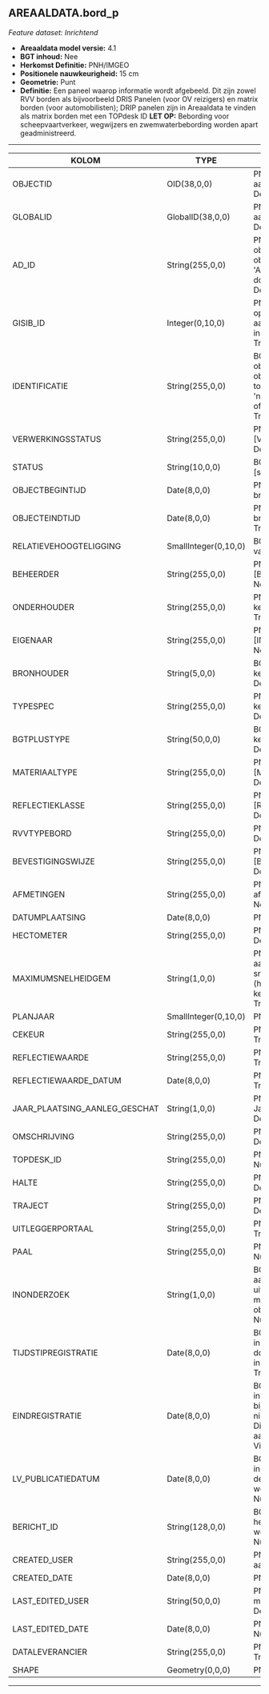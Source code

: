## AREAALDATA.bord_p

*Feature dataset: Inrichtend*


* __Areaaldata model versie:__ 4.1
* __BGT inhoud:__ Nee
* __Herkomst Definitie:__ PNH/IMGEO
* __Positionele nauwkeurigheid:__ 15 cm
* __Geometrie:__ Punt
* __Definitie:__ Een paneel waarop informatie wordt afgebeeld. Dit zijn zowel RVV borden als bijvoorbeeld DRIS Panelen (voor OV reizigers) en matrix borden (voor automobilisten); DRIP panelen zijn in Areaaldata te vinden als matrix borden met een TOPdesk ID
__LET OP:__ Bebording voor scheepvaartverkeer, wegwijzers en zwemwaterbebording worden apart geadministreerd.



***

|KOLOM                               |TYPE          	    |DEFINITIE|
|------                          	 |----          	    |-----    |
|OBJECTID                            |OID(38,0,0)           |PNH; Intern ArcGIS Identificatienummer, aangemaakt door ArcGIS; Nullable: False; Default: None|
|GLOBALID                            |GlobalID(38,0,0)      |PNH; Global Unique Identifier,  aangemaakt door ArcGIS; Nullable: False; Default: None|
|AD_ID                               |String(255,0,0)       |PNH; Uniek identificatienummer voor het object dat onveranderlijk is zolang het object bestaat in Areaaldata: in format 'AD.[GUID]'. Dit moet worden ingevuld door de aannemer; Nullable: False; Default: None|
|GISIB_ID                            |Integer(0,10,0)       |PNH; Uniek Identificatienummer beheer openbare ruimte (GISIB), wordt aangemaakt in GISIB en mag niet worden ingevuld door de aannemer; Nullable: True; Default: None|
|IDENTIFICATIE                       |String(255,0,0)       |BGT; Uniek identificatienummer voor het object dat onveranderlijk is zolang het object bestaat: bevat indien van toepassing BGT/IMKL ID in format 'nl.imgeo/imkl.bronhouderscode.LokaalID' of anders: '00000'.LokaalID; Nullable: True; Default: None|
|VERWERKINGSSTATUS                   |String(255,0,0)       |PNH; Status van de gegevens; keuzelijst [VERWERKINGSSTATUS]; Nullable: False; Default: Nieuw|
|STATUS                              |String(10,0,0)        |BGT; BGT status van het object; keuzelijst [status]; Nullable: False; Default: bestaand|
|OBJECTBEGINTIJD                     |Date(8,0,0)           |PNH; Datum waarop het object bij de bronhouder is ontstaan; Nullable: True|
|OBJECTEINDTIJD                      |Date(8,0,0)           |PNH; Datum waarop het object bij de bronhouder niet meer geldig is; Nullable: True|
|RELATIEVEHOOGTELIGGING              |SmallInteger(0,10,0)  |BGT; Aanduiding voor de relatieve hoogte van het object; Nullable: False; Default: 0|
|BEHEERDER                           |String(255,0,0)       |PNH; Beheerder van het object; keuzelijst [BEHEERDER]; Nullable: True; Default: None|
|ONDERHOUDER                         |String(255,0,0)       |PNH; Onderhouder van het object; keuzelijst [ONDERHOUDER]; Nullable: True; Default: None|
|EIGENAAR                            |String(255,0,0)       |PNH; Eigenaar van het object; keuzelijst [INSTANTIE]; Nullable: True; Default: None|
|BRONHOUDER                          |String(5,0,0)         |BGT; De bronhoudercode van het object; keuzelijst [bronhouder]; Nullable: False; Default: None|
|TYPESPEC                            |String(255,0,0)       |PNH; Nadere typering van het object; keuzelijst [typeSpecBRD]; Nullable: True; Default: None|
|BGTPLUSTYPE                         |String(50,0,0)        |BGT; Nadere type omschrijving in de BGT; keuzelijst [typeBRD]; Nullable: False; Default: None|
|MATERIAALTYPE                       |String(255,0,0)       |PNH; Materiaalkeuze; keuzelijst [MATERIAALTYPE]; Nullable: True; Default: None|
|REFLECTIEKLASSE                     |String(255,0,0)       |PNH; Reflectieklasse; keuzelijst [REFLECTIEKLASSE]; Nullable: True; Default: None|
|RVVTYPEBORD                         |String(255,0,0)       |PNH; RVV Type Bord; Nullable: True; Default: None|
|BEVESTIGINGSWIJZE                   |String(255,0,0)       |PNH; BevestigingsWijze; keuzelijst [BEVESTIGINGSWIJZE]; Nullable: True; Default: None|
|AFMETINGEN                          |String(255,0,0)       |PNH; Afmeting klasse opgeven, indien afwijkend in mm; Nullable: True; Default: None|
|DATUMPLAATSING                      |Date(8,0,0)           |PNH; Datum plaatsing; Nullable: True|
|HECTOMETER                          |String(255,0,0)       |PNH; Hectometrering; Nullable: True; Default: None|
|MAXIMUMSNELHEIDGEM                  |String(1,0,0)         |PNH; MaximunSnelheidGemeld: veld om aan te geven als de toegestane max. snelheid is gemeld op het (hectometerings)bord: Ja/Nee/Onbekend; keuzelijst [jaNeeOnbekend]; Nullable: True; Default: O|
|PLANJAAR                            |SmallInteger(0,10,0)  |PNH; Planjaar TODO; Nullable: True|
|CEKEUR                              |String(255,0,0)       |PNH; CE-Keurmerk aanwezig; Nullable: True; Default: None|
|REFLECTIEWAARDE                     |String(255,0,0)       |PNH; Gemeten Reflectiewaarde; Nullable: True; Default: None|
|REFLECTIEWAARDE_DATUM               |Date(8,0,0)           |PNH; Datum reflectiemeting; Nullable: True|
|JAAR_PLAATSING_AANLEG_GESCHAT       |String(1,0,0)         |PNH; Jaar plaatsing of aanleg is geschat: Ja/Nee; keuzelijst [jaNee]; Nullable: True; Default: N|
|OMSCHRIJVING                        |String(255,0,0)       |PNH; Omschrijving; Nullable: True; Default: None|
|TOPDESK_ID                          |String(255,0,0)       |PNH; Verwijzing naar ObjectID TOPdesk; Nullable: True; Default: None|
|HALTE                               |String(255,0,0)       |PNH; FK naar halte_v; Nullable: True; Default: None|
|TRAJECT                             |String(255,0,0)       |PNH; FK naar traject_v; Nullable: True; Default: None|
|UITLEGGERPORTAAL                    |String(255,0,0)       |PNH; FK naar uitleggerPortaal_l; Nullable: True; Default: None|
|PAAL                                |String(255,0,0)       |PNH; FK naar paalDraagconstructie_p; Nullable: True; Default: None|
|INONDERZOEK                         |String(1,0,0)         |BGT; Een aanduiding waarmee wordt aangegeven dat een onderzoek wordt uitgevoerd naar de juistheid van een of meer gegevens van het betreffende object: Ja/Nee; keuzelijst [jaNee]; Nullable: False; Default: N; Visible:No|
|TIJDSTIPREGISTRATIE                 |Date(8,0,0)           |BGT; Datum en tijdstip waarop deze instantie van het object is opgenomen door de bronhouder. Dit mag niet worden ingevuld door de aannemer; Nullable: True; Default: None; Visible:No|
|EINDREGISTRATIE                     |Date(8,0,0)           |BGT; Datum en tijdstip waarop deze instantie van het object niet meer geldig is bij de bronhouder. Wanneer deze waarde niet is ingevuld is de instantie nog geldig. Dit mag niet worden ingevuld door de aannemer; Nullable: Tru; Default: None; Visible:No|
|LV_PUBLICATIEDATUM                  |Date(8,0,0)           |BGT; Datum en tijdstip waarop deze instantie van het object is opgenomen in de Landelijke Voorziening. Dit mag niet worden ingevuld door de aannemer; Nullable: True; Default: None; Visible:No|
|BERICHT_ID                          |String(128,0,0)       |BGT; Nummer van het bericht dat PNH heeft verzonden naar LV. Dit mag niet worden ingevuld door de aannemer; Nullable: True; Default: None; Visible:No|
|CREATED_USER                        |String(255,0,0)       |PNH; Naam van gebruiker die de rij heeft aangemaakt; Nullable: True; Default: None|
|CREATED_DATE                        |Date(8,0,0)           |PNH; Aanmaakdatum; Nullable: True|
|LAST_EDITED_USER                    |String(50,0,0)        |PNH; Naam van gebruiker die de laatste mutatie heeft doorgevoerd; Nullable: True; Default: None|
|LAST_EDITED_DATE                    |Date(8,0,0)           |PNH; Datum van de laatste mutatie; Nullable: True|
|DATALEVERANCIER                     |String(255,0,0)       |PNH; Leverancier van de data; Nullable: True; Default: None|
|SHAPE                               |Geometry(0,0,0)       |PNH; Punt|

***
